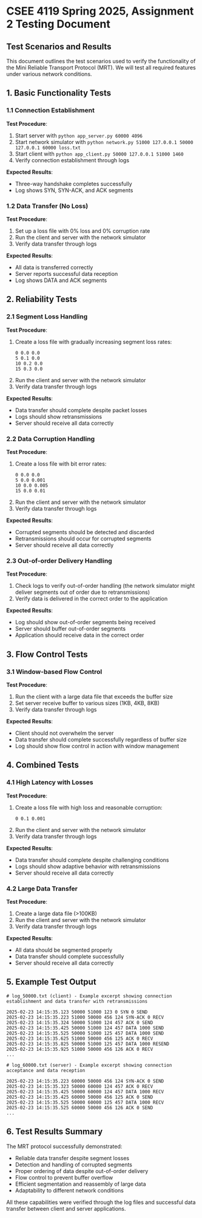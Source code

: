 # CSEE 4119 Spring 2025, Assignment 2 Testing Document

## Test Scenarios and Results

This document outlines the test scenarios used to verify the functionality of the Mini Reliable Transport Protocol (MRT). We will test all required features under various network conditions.

## 1. Basic Functionality Tests

### 1.1 Connection Establishment

**Test Procedure**:
1. Start server with `python app_server.py 60000 4096`
2. Start network simulator with `python network.py 51000 127.0.0.1 50000 127.0.0.1 60000 loss.txt`
3. Start client with `python app_client.py 50000 127.0.0.1 51000 1460`
4. Verify connection establishment through logs

**Expected Results**:
- Three-way handshake completes successfully
- Log shows SYN, SYN-ACK, and ACK segments

### 1.2 Data Transfer (No Loss)

**Test Procedure**:
1. Set up a loss file with 0% loss and 0% corruption rate
2. Run the client and server with the network simulator
3. Verify data transfer through logs

**Expected Results**:
- All data is transferred correctly
- Server reports successful data reception
- Log shows DATA and ACK segments

## 2. Reliability Tests

### 2.1 Segment Loss Handling

**Test Procedure**:
1. Create a loss file with gradually increasing segment loss rates:
   ```
   0 0.0 0.0
   5 0.1 0.0
   10 0.2 0.0
   15 0.3 0.0
   ```
2. Run the client and server with the network simulator
3. Verify data transfer through logs

**Expected Results**:
- Data transfer should complete despite packet losses
- Logs should show retransmissions
- Server should receive all data correctly

### 2.2 Data Corruption Handling

**Test Procedure**:
1. Create a loss file with bit error rates:
   ```
   0 0.0 0.0
   5 0.0 0.001
   10 0.0 0.005
   15 0.0 0.01
   ```
2. Run the client and server with the network simulator
3. Verify data transfer through logs

**Expected Results**:
- Corrupted segments should be detected and discarded
- Retransmissions should occur for corrupted segments
- Server should receive all data correctly

### 2.3 Out-of-order Delivery Handling

**Test Procedure**:
1. Check logs to verify out-of-order handling (the network simulator might deliver segments out of order due to retransmissions)
2. Verify data is delivered in the correct order to the application

**Expected Results**:
- Log should show out-of-order segments being received
- Server should buffer out-of-order segments
- Application should receive data in the correct order

## 3. Flow Control Tests

### 3.1 Window-based Flow Control

**Test Procedure**:
1. Run the client with a large data file that exceeds the buffer size
2. Set server receive buffer to various sizes (1KB, 4KB, 8KB)
3. Verify data transfer through logs

**Expected Results**:
- Client should not overwhelm the server
- Data transfer should complete successfully regardless of buffer size
- Log should show flow control in action with window management

## 4. Combined Tests

### 4.1 High Latency with Losses

**Test Procedure**:
1. Create a loss file with high loss and reasonable corruption:
   ```
   0 0.1 0.001
   ```
2. Run the client and server with the network simulator
3. Verify data transfer through logs

**Expected Results**:
- Data transfer should complete despite challenging conditions
- Logs should show adaptive behavior with retransmissions
- Server should receive all data correctly

### 4.2 Large Data Transfer

**Test Procedure**:
1. Create a large data file (>100KB)
2. Run the client and server with the network simulator
3. Verify data transfer through logs

**Expected Results**:
- All data should be segmented properly
- Data transfer should complete successfully
- Server should receive all data correctly

## 5. Example Test Output

```
# log_50000.txt (client) - Example excerpt showing connection establishment and data transfer with retransmissions

2025-02-23 14:15:35.123 50000 51000 123 0 SYN 0 SEND
2025-02-23 14:15:35.223 51000 50000 456 124 SYN-ACK 0 RECV
2025-02-23 14:15:35.324 50000 51000 124 457 ACK 0 SEND
2025-02-23 14:15:35.425 50000 51000 124 457 DATA 1000 SEND
2025-02-23 14:15:35.525 50000 51000 125 457 DATA 1000 SEND
2025-02-23 14:15:35.625 51000 50000 456 125 ACK 0 RECV
2025-02-23 14:15:35.825 50000 51000 125 457 DATA 1000 RESEND
2025-02-23 14:15:35.925 51000 50000 456 126 ACK 0 RECV
...
```

```
# log_60000.txt (server) - Example excerpt showing connection acceptance and data reception

2025-02-23 14:15:35.223 60000 50000 456 124 SYN-ACK 0 SEND
2025-02-23 14:15:35.323 50000 60000 124 457 ACK 0 RECV
2025-02-23 14:15:35.425 50000 60000 124 457 DATA 1000 RECV
2025-02-23 14:15:35.425 60000 50000 456 125 ACK 0 SEND
2025-02-23 14:15:35.525 50000 60000 125 457 DATA 1000 RECV
2025-02-23 14:15:35.525 60000 50000 456 126 ACK 0 SEND
...
```

## 6. Test Results Summary

The MRT protocol successfully demonstrated:
- Reliable data transfer despite segment losses
- Detection and handling of corrupted segments
- Proper ordering of data despite out-of-order delivery
- Flow control to prevent buffer overflow
- Efficient segmentation and reassembly of large data
- Adaptability to different network conditions

All these capabilities were verified through the log files and successful data transfer between client and server applications.